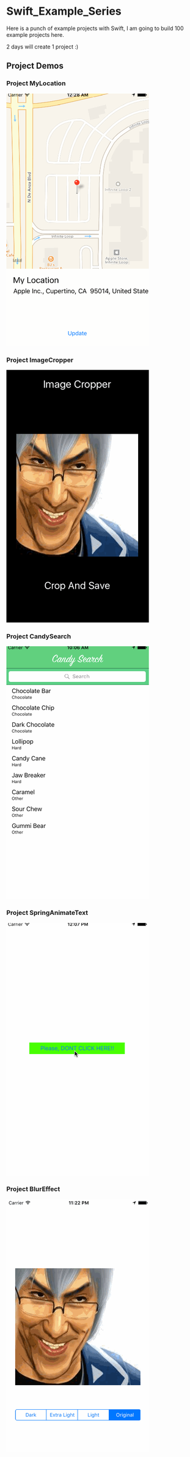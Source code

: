 # Swift_Example_Series

Here is a punch of example projects with Swift, I am going to build 100 example projects here. 

2 days will create 1 project :)

## Project Demos

### Project MyLocation

![](MyLocation.gif)

### Project ImageCropper

![](ImageCropper.gif)

### Project CandySearch

![](CandySearch.gif)

### Project SpringAnimateText

![](SpringAnimateText.gif)

### Project BlurEffect

![](BlurEffect.gif)
